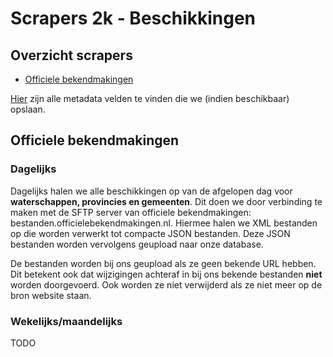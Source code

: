 # Scrapers 2k - Beschikkingen

## Overzicht scrapers
- [Officiele bekendmakingen](https://zoek.officielebekendmakingen.nl/)

[Hier](../SPEC%20MetadataSchema/README.md) zijn alle metadata velden te vinden die we (indien beschikbaar) opslaan.

## Officiele bekendmakingen

### Dagelijks
Dagelijks halen we alle beschikkingen op van de afgelopen dag voor **waterschappen, provincies en gemeenten**. Dit doen we door verbinding te maken met de SFTP server van officiele bekendmakingen: bestanden.officielebekendmakingen.nl. Hiermee halen we XML bestanden op die worden verwerkt tot compacte JSON bestanden. Deze JSON bestanden worden vervolgens geupload naar onze database. 

De bestanden worden bij ons geupload als ze geen bekende URL hebben. Dit betekent ook dat wijzigingen achteraf in bij ons bekende bestanden **niet** worden doorgevoerd. Ook worden ze niet verwijderd als ze niet meer op de bron website staan.

### Wekelijks/maandelijks
TODO

